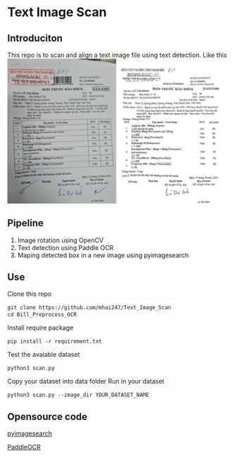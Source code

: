 # Text Image Scan
## Introduciton
This repo is to scan and align a text image file using text detection.
Like this
![Result](result.jpg "Result")
## Pipeline
1. Image rotation using OpenCV
1. Text detection using Paddle OCR
1. Maping detected box in a new image using pyimagesearch
## Use

Clone this repo

```
git clone https://github.com/mhai247/Text_Image_Scan
cd Bill_Preprocess_OCR
```
Install require package

```
pip install -r requirement.txt
```

Test the avaiable dataset

```
python3 scan.py
```

Copy your dataset into data folder
Run in your dataset

```
python3 scan.py --image_dir YOUR_DATASET_NAME
```

## Opensource code
[pyimagesearch](https://www.pyimagesearch.com/2014/08/25/4-point-opencv-getperspective-transform-example/)

[PaddleOCR](https://github.com/PaddlePaddle/PaddleOCR)